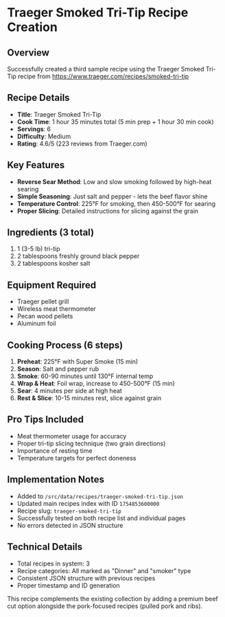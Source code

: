 # Traeger Smoked Tri-Tip Recipe Creation

## Overview

Successfully created a third sample recipe using the Traeger Smoked Tri-Tip recipe from https://www.traeger.com/recipes/smoked-tri-tip

## Recipe Details

- **Title**: Traeger Smoked Tri-Tip
- **Cook Time**: 1 hour 35 minutes total (5 min prep + 1 hour 30 min cook)
- **Servings**: 6
- **Difficulty**: Medium
- **Rating**: 4.6/5 (223 reviews from Traeger.com)

## Key Features

- **Reverse Sear Method**: Low and slow smoking followed by high-heat searing
- **Simple Seasoning**: Just salt and pepper - lets the beef flavor shine
- **Temperature Control**: 225°F for smoking, then 450-500°F for searing
- **Proper Slicing**: Detailed instructions for slicing against the grain

## Ingredients (3 total)

1. 1 (3-5 lb) tri-tip
2. 2 tablespoons freshly ground black pepper
3. 2 tablespoons kosher salt

## Equipment Required

- Traeger pellet grill
- Wireless meat thermometer
- Pecan wood pellets
- Aluminum foil

## Cooking Process (6 steps)

1. **Preheat**: 225°F with Super Smoke (15 min)
2. **Season**: Salt and pepper rub
3. **Smoke**: 60-90 minutes until 130°F internal temp
4. **Wrap & Heat**: Foil wrap, increase to 450-500°F (15 min)
5. **Sear**: 4 minutes per side at high heat
6. **Rest & Slice**: 10-15 minutes rest, slice against grain

## Pro Tips Included

- Meat thermometer usage for accuracy
- Proper tri-tip slicing technique (two grain directions)
- Importance of resting time
- Temperature targets for perfect doneness

## Implementation Notes

- Added to `/src/data/recipes/traeger-smoked-tri-tip.json`
- Updated main recipes index with ID `1754853600000`
- Recipe slug: `traeger-smoked-tri-tip`
- Successfully tested on both recipe list and individual pages
- No errors detected in JSON structure

## Technical Details

- Total recipes in system: 3
- Recipe categories: All marked as "Dinner" and "smoker" type
- Consistent JSON structure with previous recipes
- Proper timestamp and ID generation

This recipe complements the existing collection by adding a premium beef cut option alongside the pork-focused recipes (pulled pork and ribs).
